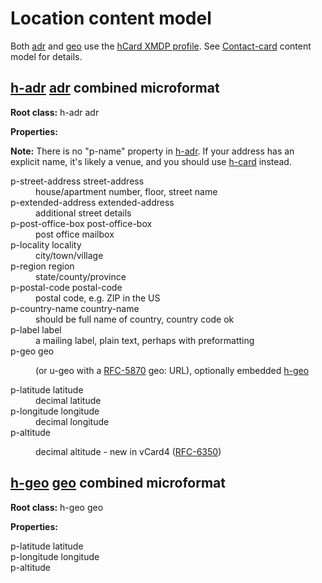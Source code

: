 ---
---
# Location content model

Both [adr] and [geo] use the [hCard XMDP profile]. See [Contact-card](card-content-model.md) content model for details.

## [h-adr] [adr] combined microformat

**Root class:** h-adr adr

**Properties:**

**Note:** There is no "p-name" property in [h-adr]. If your address has an explicit name, it's likely a venue, and you should use [h-card] instead.

<dl>

<dt>p-street-address street-address</dt>
<dd>house/apartment number, floor, street name</dd>

<dt>p-extended-address extended-address</dt>
<dd>additional street details</dd>

<dt>p-post-office-box post-office-box</dt>
<dd>post office mailbox</dd>

<dt>p-locality locality</dt>
<dd>city/town/village</dd>

<dt>p-region region</dt>
<dd>state/county/province</dd>

<dt>p-postal-code postal-code</dt>
<dd>postal code, e.g. ZIP in the US</dd>

<dt>p-country-name country-name</dt>
<dd>should be full name of country, country code ok</dd>

<dt>p-label label</dt>
<dd>a mailing label, plain text, perhaps with preformatting</dd>

<dt>p-geo geo</dt>
<dd>

(or u-geo with a [RFC-5870] geo: URL), optionally embedded [h-geo]</dd>

<dt>p-latitude latitude</dt>
<dd>decimal latitude</dd>

<dt>p-longitude longitude</dt>
<dd>decimal longitude</dd>

<dt>p-altitude</dt>
<dd>

decimal altitude - new in vCard4 ([RFC-6350])</dd>
</dl>

## [h-geo] [geo] combined microformat

**Root class:** h-geo geo

**Properties:**
<dl>
<dt>p-latitude latitude</dt>
<dt>p-longitude longitude</dt>
<dt>p-altitude</dt>
</dl>

[h-resume]: http://microformats.org/wiki/h-resume "h-resume v2 microformat"
[hResume]: http://microformats.org/wiki/hResume "hResume v1 microformat"

[h-card]: http://microformats.org/wiki/h-card "h-card v2 microformat"
[hCard]: http://microformats.org/wiki/hcard "hCard v1 microformat"

[h-adr]: http://microformats.org/wiki/h-adr "h-adr v2 microformat"
[adr]: http://microformats.org/wiki/adr "adr v1 microformat"

[h-geo]: http://microformats.org/wiki/h-geo "h-geo v2 microformat"
[geo]: http://microformats.org/wiki/geo "geo v1 microformat"

[tel]: http://microformats.org/wiki/phone_number "telephone number v1 microformat"

[h-event]: http://microformats.org/wiki/h-event "h-event v2 microformat"
[hCalendar]: http://microformats.org/wiki/hcalendar "hCalendar v1 microformat"

[include pattern]: http://microformats.org/wiki/include-pattern "include file pattern"

[Rel-Tag]: http://microformats.org/wiki/rel-tag "rel=\"tag\" subject-identifier links"

[rfc-2119]: http://microformats.org/wiki/rfc-2119 "Requirement Levels keyword styles"

[citation]: http://microformats.org/wiki/citation "Citation microformat efforts"

[HTML 4]: http://www.w3.org/TR/REC-html40/ "W3C HTML 4.0 spec"

[XHTML]: http://www.w3.org/TR/xhtml1/ "W3C XHTML 1.0 spec"

[XMDP]: http://gmpg.org/xmdp/ "XML MetaData Profiles spec"
[hResume XMDP profile]: http://microformats.org/profile/hresume
[hCard XMDP profile]: http://microformats.org/profile/hcard

[XFN 1.1]: http://gmpg.org/xfn/11 "XHTML Friends Network spec"

[RFC-2445]: http://www.ietf.org/rfc/rfc2445 "iCalendar standard"

[RFC-6350]: http://tools.ietf.org/html/rfc6350 "vCard Format Spec"

[RFC-4770]: https://tools.ietf.org/rfc/rfc4770 "vCard IM Extensions"

[RFC-5870]: https://tools.ietf.org/html/rfc5870 "'geo' URI"